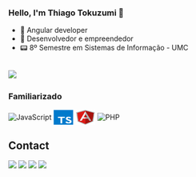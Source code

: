 ### Hello, I'm Thiago Tokuzumi 👋

- 🌱 Angular developer
- 💪 Desenvolvedor e empreendedor
- 📟 8º Semestre em Sistemas de Informação - UMC
<br>

<img height="140em" src="https://github-readme-stats.vercel.app/api/top-langs/?username=thiagotokuzumi&layout=compact&langs_count=8&theme=highcontrast&custom_title=Linguagens%20mais%20utilizadas"/>
  
<div style="display: inline_block">
  
  ### Familiarizado
  
  <img align="center" alt="JavaScript" height="30" width="40" src="https://raw.githubusercontent.com/jmnote/z-icons/master/svg/javascript.svg">
  <img align="center" alt="TypeScript" height="30" width="40" src="https://github.com/devicons/devicon/blob/master/icons/typescript/typescript-original.svg">
  <img align="center" alt="Angular" height="30" width="40" src="https://github.com/devicons/devicon/blob/master/icons/angularjs/angularjs-original.svg">
  <img align="center" alt="PHP" height="30" width="40" src="https://raw.githubusercontent.com/jmnote/z-icons/master/svg/php.svg" />
  
  ## Contact
 
<div> 
  <a href="https://www.linkedin.com/in/thiago-tokuzumi/" target="_blank"><img src="https://img.shields.io/badge/-LinkedIn-%230077B5?style=for-the-badge&logo=linkedin&logoColor=white" target="_blank"></a> 
  <a href = "mailto:thiagotokuzumi@gmail.com"><img src="https://img.shields.io/badge/-Gmail-%23333?style=for-the-badge&logo=gmail&logoColor=white" target="_blank"></a>
  <a href="https://wa.me/11957714130/?text=Ol%C3%A1%20Thiago,%20vim%20atrav%C3%A9s%20do%20seu%20GitHub!%20Vamos%20conversar!?" target="_blank"><img src="https://img.shields.io/badge/WhatsApp-25D366?style=for-the-badge&logo=whatsapp&logoColor=white" target="_blank"></a> 
  <a href="https://instagram.com/thiago.tokuzumi" target="_blank"><img src="https://img.shields.io/badge/-Instagram-%23E4405F?style=for-the-badge&logo=instagram&logoColor=white" target="_blank"></a>
